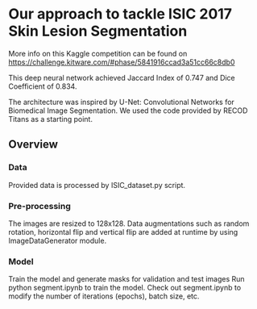 # Our approach to tackle ISIC 2017 Skin Lesion Segmentation

More info on this Kaggle competition can be found on https://challenge.kitware.com/#phase/5841916ccad3a51cc66c8db0

This deep neural network achieved Jaccard Index of 0.747 and Dice Coefficient of 0.834.

The architecture was inspired by U-Net: Convolutional Networks for Biomedical Image Segmentation. We used the code provided by RECOD Titans as a starting point.

## Overview
### Data
Provided data is processed by ISIC_dataset.py script. 

### Pre-processing
The images are resized to 128x128. Data augmentations such as random rotation, horizontal flip and vertical flip are added at runtime by using ImageDataGenerator module. 

### Model
Train the model and generate masks for validation and test images
Run python segment.ipynb to train the model.
Check out segment.ipynb to modify the number of iterations (epochs), batch size, etc.
